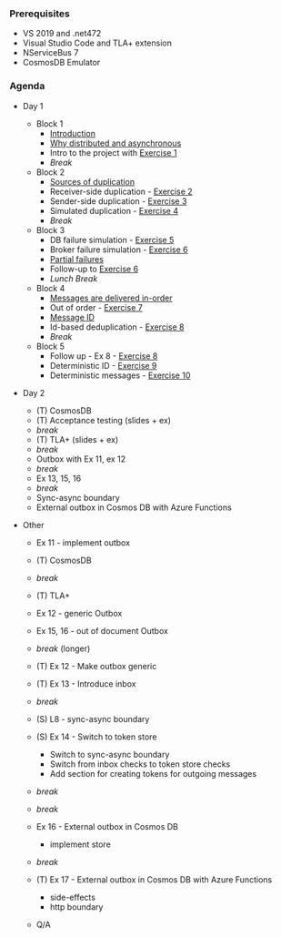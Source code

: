 ### Prerequisites
   * VS 2019 and .net472
   * Visual Studio Code and TLA+ extension
   * NServiceBus 7
   * CosmosDB Emulator

### Agenda

* Day 1
  - Block 1
    - [Introduction](https://exactly-once.github.io/workshop/Lectures/Intro.html)   
    - [Why distributed and asynchronous](https://exactly-once.github.io/workshop/Lectures/Why%20distributed%20and%20asynchronous.html)
    - Intro to the project with [Exercise 1](https://github.com/exactly-once/workshop/tree/master/Exercise-1)
    - _Break_
  - Block 2
    - [Sources of duplication](https://exactly-once.github.io/workshop/Lectures/Sources%20of%20duplication.html#/5) 
    - Receiver-side duplication - [Exercise 2](https://github.com/exactly-once/workshop/tree/master/Exercise-2)
    - Sender-side duplication - [Exercise 3](https://github.com/exactly-once/workshop/tree/master/Exercise-3)
    - Simulated duplication - [Exercise 4](https://github.com/exactly-once/workshop/tree/master/Exercise-4)
    - _Break_
  - Block 3
    - DB failure simulation - [Exercise 5](https://github.com/exactly-once/workshop/tree/master/Exercise-5)
    - Broker failure simulation - [Exercise 6](https://github.com/exactly-once/workshop/tree/master/Exercise-6)
    - [Partial failures](https://exactly-once.github.io/workshop/Lectures/Partial%20failures.html)
    - Follow-up to [Exercise 6](https://github.com/exactly-once/workshop/blob/master/Exercise-6/follow-up.md)
    - _Lunch Break_
  - Block 4
    - [Messages are delivered in-order](https://exactly-once.github.io/workshop/Lectures/Messages%20are%20delivered%20in-order.html)
    - Out of order - [Exercise 7](https://github.com/exactly-once/workshop/tree/master/Exercise-7)
    - [Message ID](https://exactly-once.github.io/workshop/Lectures/Message%20ID.html)
    - Id-based deduplication - [Exercise 8](https://github.com/exactly-once/workshop/tree/master/Exercise-8)
    - _Break_
  - Block 5
    - Follow up - Ex 8 - [Exercise 8](https://github.com/exactly-once/workshop/tree/master/Exercise-8)
    - Deterministic ID - [Exercise 9](https://github.com/exactly-once/workshop/tree/master/Exercise-9)
    - Deterministic messages - [Exercise 10](https://github.com/exactly-once/workshop/tree/master/Exercise-10)

* Day 2 
   - (T) CosmosDB
   - (T) Acceptance testing (slides + ex)
   - _break_
   - (T) TLA+ (slides + ex)
   - _break_
   - Outbox with Ex 11, ex 12
   - _break_
   - Ex 13, 15, 16
   - _break_
   - Sync-async boundary
   - External outbox in Cosmos DB with Azure Functions
    
   
 * Other
   - Ex 11 - implement outbox
   - (T) CosmosDB
   - _break_ 
   - (T) TLA+
   - Ex 12 - generic Outbox 
   - Ex 15, 16 - out of document Outbox 
   - _break_ (longer)
   - (T) Ex 12 - Make outbox generic
   - (T) Ex 13 - Introduce inbox
   - _break_ 
   - (S) L8 - sync-async boundary
   - (S) Ex 14 - Switch to token store
     - Switch to sync-async boundary
     - Switch from inbox checks to token store checks
     - Add section for creating tokens for outgoing messages
   - _break_
  
   - _break_
   - Ex 16 - External outbox in Cosmos DB
     - implement store
   - _break_ 
   - (T) Ex 17 - External outbox in Cosmos DB with Azure Functions
     - side-effects
     - http boundary
   - Q/A
